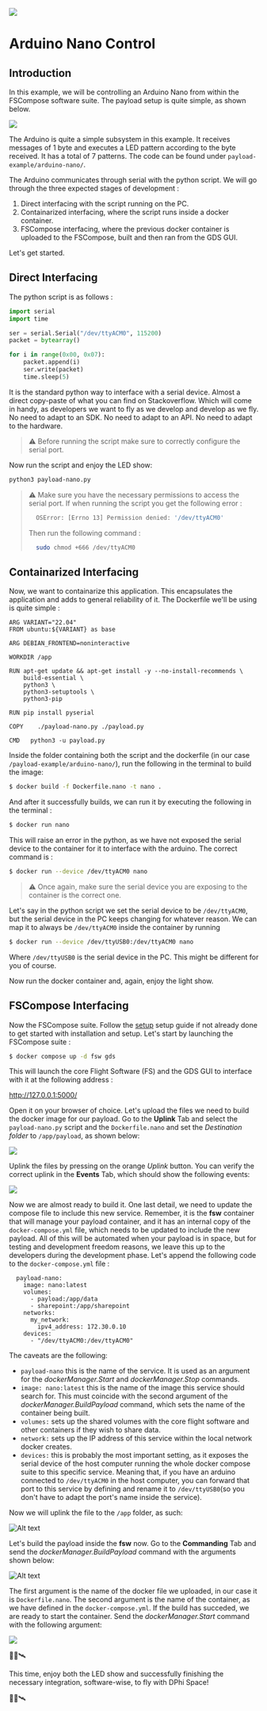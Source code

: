 ![](leds.gif)
# Arduino Nano Control

## Introduction 
In this example, we will be controlling an Arduino Nano from within the FSCompose software suite. The payload setup is quite simple, as shown below.

![](nano.jpeg)

The Arduino is quite a simple subsystem in this example. It receives messages of 1 byte and executes a LED pattern according to the byte received. It has a total of 7 patterns. The code can be found under `payload-example/arduino-nano/`.

The Arduino communicates through serial with the python script. We will go through the three expected stages of development : 
1. Direct interfacing with the script running on the PC.
2. Containarized interfacing, where the script runs inside a docker container.
3. FSCompose interfacing, where the previous docker container is uploaded to the FSCompose, built and then ran from the GDS GUI.

Let's get started.

## Direct Interfacing

The python script is as follows :

```python
import serial
import time 

ser = serial.Serial("/dev/ttyACM0", 115200)
packet = bytearray()

for i in range(0x00, 0x07):
    packet.append(i)
    ser.write(packet)
    time.sleep(5)
```

It is the standard python way to interface with a serial device. Almost a direct copy-paste of what you can find on Stackoverflow. Which will come in handy, as developers we want to fly as we develop and develop as we fly. No need to adapt to an SDK. No need to adapt to an API. No need to adapt to the hardware. 

>⚠️ Before running the script make sure to correctly configure the serial port. 

Now run the script and enjoy the LED show: 

```bash
python3 payload-nano.py
```

>⚠️ Make sure you have the necessary permissions to access the serial port. If when running the script you get the following error : 
> ```bash
>   OSError: [Errno 13] Permission denied: '/dev/ttyACM0'
>```
> Then run the following command : 
> ```bash
>   sudo chmod +666 /dev/ttyACM0
>```


## Containarized Interfacing
Now, we want to containarize this application. This encapsulates the application and adds to general reliability of it. The Dockerfile we'll be using is quite simple : 

```docker
ARG VARIANT="22.04"
FROM ubuntu:${VARIANT} as base

ARG DEBIAN_FRONTEND=noninteractive

WORKDIR /app

RUN apt-get update && apt-get install -y --no-install-recommends \
    build-essential \
    python3 \
    python3-setuptools \
    python3-pip 

RUN pip install pyserial

COPY    ./payload-nano.py ./payload.py

CMD   python3 -u payload.py 
```

Inside the folder containing both the script and the dockerfile (in our case `/payload-example/arduino-nano/`), run the following in the terminal to build the image: 

```bash
$ docker build -f Dockerfile.nano -t nano .
```

And after it successfully builds, we can run it by executing the following in the terminal : 

```bash
$ docker run nano
```

This will raise an error in the python, as we have not exposed the serial device to the container for it to interface with the arduino. The correct command is : 

```bash
$ docker run --device /dev/ttyACM0 nano
```

>⚠️ Once again, make sure the serial device you are exposing to the container is the correct one. 

Let's say in the python script we set the serial device to be `/dev/ttyACM0`, but the serial device in the PC keeps changing for whatever reason. We can map it to always be `/dev/ttyACM0` inside the container by running 

```bash
$ docker run --device /dev/ttyUSB0:/dev/ttyACM0 nano
```

Where `/dev/ttyUSB0` is the serial device in the PC. This might be different for you of course.

Now run the docker container and, again, enjoy the light show.



## FSCompose Interfacing

Now the FSCompose suite. Follow the [setup](../../setup.md) setup guide if not already done to get started with installation and setup. Let's start by launching the FSCompose suite : 

```bash 
$ docker compose up -d fsw gds
```

This will launch the core Flight Software (FS) and the GDS GUI to interface with it at the following address : 

http://127.0.0.1:5000/


Open it on your browser of choice. Let's upload the files we need to build the docker image for our payload. Go to the **Uplink** Tab and select the `payload-nano.py` script and the `Dockerfile.nano` and set the *Destination folder* to `/app/payload`, as shown below:

![](image.png)


Uplink the files by pressing on the orange *Uplink* button. You can verify the correct uplink in the **Events** Tab, which should show the following events: 

![](image-1.png)


Now we are almost ready to build it. One last detail, we need to update the compose file to include this new service. Remember, it is the **fsw** container that will manage your payload container, and it has an internal copy of the `docker-compose.yml` file, which needs to be updated to include the new payload. All of this will be automated when your payload is in space, but for testing and development freedom reasons, we leave this up to the developers during the development phase. Let's append the following code to the `docker-compose.yml` file : 

```docker
  payload-nano:
    image: nano:latest
    volumes:
      - payload:/app/data
      - sharepoint:/app/sharepoint
    networks:
      my_network:
        ipv4_address: 172.30.0.10
    devices:
      - "/dev/ttyACM0:/dev/ttyACM0"           
```

The caveats are the following: 
- `payload-nano` this is the name of the service. It is used as an argument for the *dockerManager.Start* and *dockerManager.Stop* commands.
- `image: nano:latest` this is the name of the image this service should search for. This must coincide with the second argument of the *dockerManager.BuildPayload* command, which sets the name of the container being built.
- `volumes:` sets up the shared volumes with the core flight software and other containers if they wish to share data.
- `network:` sets up the IP address of this service within the local network docker creates.
- `devices:` this is probably the most important setting, as it exposes the serial device of the host computer running the whole docker compose suite to this specific service. Meaning that, if you have an arduino connected to `/dev/ttyACM0` in the host computer, you can forward that port to this service by defining and rename it to `/dev/ttyUSB0`(so you don't have to adapt the port's name inside the service). 

Now we will uplink the file to the `/app` folder, as such: 

![Alt text](image-2.png)

Let's build the payload inside the **fsw** now. Go to the **Commanding** Tab and send the *dockerManager.BuildPayload* command with the arguments shown below:

![Alt text](image-4.png)

The first argument is the name of the docker file we uploaded, in our case it is `Dockerfile.nano`. The second argument is the name of the container, as we have defined in the `docker-compose.yml`. 
If the build has succeded, we are ready to start the container. Send the *dockerManager.Start* command with the following argument: 

![](image-5.png)

🎉🥳🛰️

This time, enjoy both the LED show and successfully finishing the necessary integration, software-wise, to fly with DPhi Space!

🎉🥳🛰️



